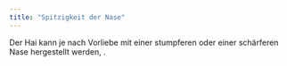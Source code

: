 ```yaml
---
title: "Spitzigkeit der Nase"
---
```


Der Hai kann je nach Vorliebe mit einer stumpferen oder einer schärferen Nase hergestellt werden, .




